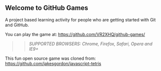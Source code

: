 ## Welcome to GitHub Games

A project based learning activity for people who are getting started with Git and GitHub.

You can play the game at: https://github.com/VR2XHQ/github-games/

>> _*SUPPORTED BROWSERS*: Chrome, Firefox, Safari, Opera and IE9+_

This fun open source game was cloned from: https://github.com/jakesgordon/javascript-tetris
